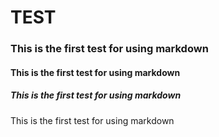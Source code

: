 # TEST

### This is the first test for using markdown

#### This is the first test for using markdown

##### This is the first test for using markdown

This is the first test for using markdown